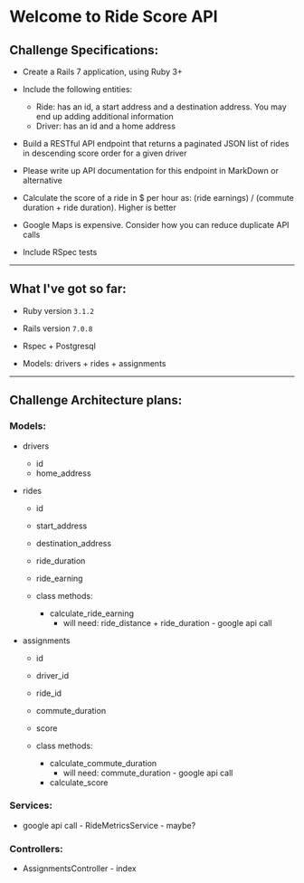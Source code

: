 # Welcome to Ride Score API

## Challenge Specifications:

- Create a Rails 7 application, using Ruby 3+
- Include the following entities:
  - Ride: has an id, a start address and a destination address. You may end up adding additional information
  - Driver: has an id and a home address

- Build a RESTful API endpoint that returns a paginated JSON list of rides in descending score order for a given driver
- Please write up API documentation for this endpoint in MarkDown or alternative
- Calculate the score of a ride in $ per hour as: (ride earnings) / (commute duration + ride duration). Higher is better
- Google Maps is expensive. Consider how you can reduce duplicate API calls
- Include RSpec tests

---

## What I've got so far:

- Ruby version `3.1.2`
- Rails version `7.0.8`
- Rspec + Postgresql

- Models: drivers + rides + assignments
---

## Challenge Architecture plans:

### Models:

- drivers
  - id
  - home_address

- rides
  - id
  - start_address
  - destination_address
  - ride_duration
  - ride_earning

  - class methods:
    - calculate_ride_earning
      - will need: ride_distance + ride_duration - google api call

- assignments
  - id
  - driver_id
  - ride_id
  - commute_duration
  - score

  - class methods:
    - calculate_commute_duration
      - will need: commute_duration - google api call
    - calculate_score

### Services:

- google api call - RideMetricsService - maybe?

### Controllers:

- AssignmentsController - index